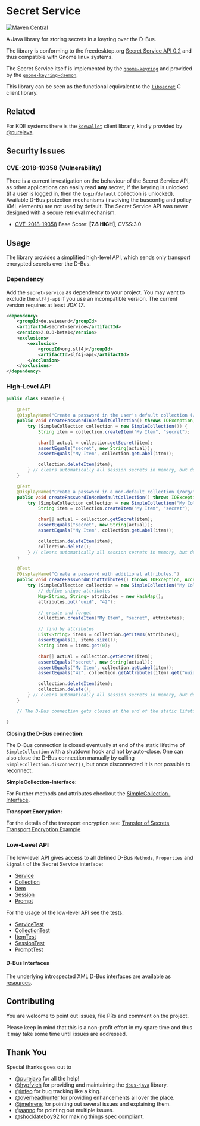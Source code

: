 # Secret Service

[![Maven Central](https://img.shields.io/maven-central/v/de.swiesend/secret-service.svg?label=Maven%20Central)](https://search.maven.org/search?q=g:%22de.swiesend%22%20AND%20a:%22secret-service%22)

A Java library for storing secrets in a keyring over the D-Bus.

The library is conforming to the freedesktop.org
[Secret Service API 0.2](https://specifications.freedesktop.org/secret-service/0.2) and thus compatible with Gnome linux systems.

The Secret Service itself is implemented by the [`gnome-keyring`](https://wiki.gnome.org/action/show/Projects/GnomeKeyring) and provided by the [`gnome-keyring-daemon`](https://wiki.gnome.org/Projects/GnomeKeyring/RunningDaemon).

This library can be seen as the functional equivalent to the [`libsecret`](https://wiki.gnome.org/Projects/Libsecret) C client library.

## Related

For KDE systems there is the [`kdewallet`](https://github.com/purejava/kdewallet) client library, kindly provided by [@purejava](https://github.com/purejava).

## Security Issues

### CVE-2018-19358 (Vulnerability)

There is a current investigation on the behaviour of the Secret Service API, as other applications can easily read __any__ secret, if the keyring is unlocked (if a user is logged in, then the `login`/`default` collection is unlocked). Available D-Bus protection mechanisms (involving the busconfig and policy XML elements) are not used by default. The Secret Service API was never designed with a secure retrieval mechanism.

* [CVE-2018-19358](https://nvd.nist.gov/vuln/detail/CVE-2018-19358) Base Score: __[7.8 HIGH]__, CVSS:3.0

## Usage

The library provides a simplified high-level API, which sends only transport encrypted secrets over the D-Bus.

### Dependency

Add the `secret-service` as dependency to your project. You may want to exclude the `slf4j-api` if you use an incompatible version. The current version requires at least _JDK 17_.

```xml
<dependency>
    <groupId>de.swiesend</groupId>
    <artifactId>secret-service</artifactId>
    <version>2.0.0-beta1</version>
    <exclusions>
        <exclusion>
            <groupId>org.slf4j</groupId>
            <artifactId>slf4j-api</artifactId>
        </exclusion>
    </exclusions>
</dependency>
```

### High-Level API

```java
public class Example {

    @Test
    @DisplayName("Create a password in the user's default collection (/org/freedesktop/secrets/aliases/default).")
    public void createPasswordInDefaultCollection() throws IOException, AccessControlException, IllegalArgumentException {
        try (SimpleCollection collection = new SimpleCollection()) {
            String item = collection.createItem("My Item", "secret");

            char[] actual = collection.getSecret(item);
            assertEquals("secret", new String(actual));
            assertEquals("My Item", collection.getLabel(item));

            collection.deleteItem(item);
        } // clears automatically all session secrets in memory, but does not close the D-Bus connection.
    }

    @Test
    @DisplayName("Create a password in a non-default collection (/org/freedesktop/secrets/collection/xxx).")
    public void createPasswordInNonDefaultCollection() throws IOException, AccessControlException, IllegalArgumentException {
        try (SimpleCollection collection = new SimpleCollection("My Collection", "super secret")) {
            String item = collection.createItem("My Item", "secret");

            char[] actual = collection.getSecret(item);
            assertEquals("secret", new String(actual));
            assertEquals("My Item", collection.getLabel(item));

            collection.deleteItem(item);
            collection.delete();
        } // clears automatically all session secrets in memory, but does not close the D-Bus connection.
    }

    @Test
    @DisplayName("Create a password with additional attributes.")
    public void createPasswordWithAttributes() throws IOException, AccessControlException, IllegalArgumentException {
        try (SimpleCollection collection = new SimpleCollection("My Collection", "super secret")) {
            // define unique attributes
            Map<String, String> attributes = new HashMap();
            attributes.put("uuid", "42");

            // create and forget
            collection.createItem("My Item", "secret", attributes);

            // find by attributes
            List<String> items = collection.getItems(attributes);
            assertEquals(1, items.size());
            String item = items.get(0);

            char[] actual = collection.getSecret(item);
            assertEquals("secret", new String(actual));
            assertEquals("My Item", collection.getLabel(item));
            assertEquals("42", collection.getAttributes(item).get("uuid"));

            collection.deleteItem(item);
            collection.delete();
        } // clears automatically all session secrets in memory, but does not close the D-Bus connection.
    }

    // The D-Bus connection gets closed at the end of the static lifetime of `SimpleCollection` by a shutdown hook.

}
```

__Closing the D-Bus connection:__

The D-Bus connection is closed eventually at end of the static lifetime of `SimpleCollection` with a shutdown hook and not by auto-close. One can also close the D-Bus connection manually by calling `SimpleCollection.disconnect()`, but once disconnected it is not possible to reconnect.

__SimpleCollection-Interface:__

For Further methods and attributes checkout the [SimpleCollection-Interface](src/main/java/org/freedesktop/secret/simple/interfaces/SimpleCollection.java).

__Transport Encryption:__

For the details of the transport encryption see: [Transfer of Secrets](https://specifications.freedesktop.org/secret-service/ch07.html),
[Transport Encryption Example](src/test/java/org/freedesktop/secret/integration/IntegrationTest.java)

### Low-Level API

The low-level API gives access to all defined D-Bus `Methods`, `Properties` and `Signals` of the Secret Service interface:

* [Service](src/main/java/org/freedesktop/secret/Service.java)
* [Collection](src/main/java/org/freedesktop/secret/Collection.java)
* [Item](src/main/java/org/freedesktop/secret/Item.java)
* [Session](src/main/java/org/freedesktop/secret/Session.java)
* [Prompt](src/main/java/org/freedesktop/secret/Prompt.java)

For the usage of the low-level API see the tests:

* [ServiceTest](src/test/java/org/freedesktop/secret/ServiceTest.java)
* [CollectionTest](src/test/java/org/freedesktop/secret/CollectionTest.java)
* [ItemTest](src/test/java/org/freedesktop/secret/ItemTest.java)
* [SessionTest](src/test/java/org/freedesktop/secret/SessionTest.java)
* [PromptTest](src/test/java/org/freedesktop/secret/PromptTest.java)

#### D-Bus Interfaces

The underlying introspected XML D-Bus interfaces are available as [resources](src/test/resources).

## Contributing

You are welcome to point out issues, file PRs and comment on the project.

Please keep in mind that this is a non-profit effort in my spare time and thus it may take some time until issues are addressed.

## Thank You

Special thanks goes out to
* [@purejava](https://github.com/purejava) for all the help!
* [@hypfvieh](https://github.com/hypfvieh) for providing and maintaining the [`dbus-java`](https://github.com/hypfvieh/dbus-java) library.
* [@infeo](https://github.com/infeo) for bug tracking like a king.
* [@overheadhunter](https://github.com/overheadhunter) for providing enhancements all over the place.
* [@jmehrens](https://github.com/jmehrens) for pointing out several issues and explaining them.
* [@aanno](https://github.com/aanno) for pointing out multiple issues.
* [@shocklateboy92](https://github.com/shocklateboy92) for making things spec compliant.

